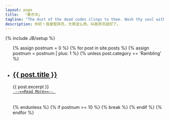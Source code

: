 ```yaml
---
layout: page
title: 	「黄杰华」
tagline: "The dust of the dead codes clings to thee. Wash thy soul with debugging."
description: 你好！我是程序员，大家这么熟，叫我序员就好了。
---
```

{% include JB/setup %}

<ul>
  {% assign postnum = 0 %}
  {% for post in site.posts %}
    {% assign postnum = postnum | plus: 1 %}
    {% unless post.category == 'Rambling' %}
    <li>
      <h2><a href="{{ post.url }}">{{ post.title }}</a></h2>
      {{ post.excerpt }}
      <br/>
      <a href="{{ post.url }}"><code> --==Read More==-- </code></a>
      <br/><br/><br/>
    </li>
    {% endunless %}
    {% if postnum >= 10 %}
    {% break %}
    {% endif %}
  {% endfor %}
</ul>

